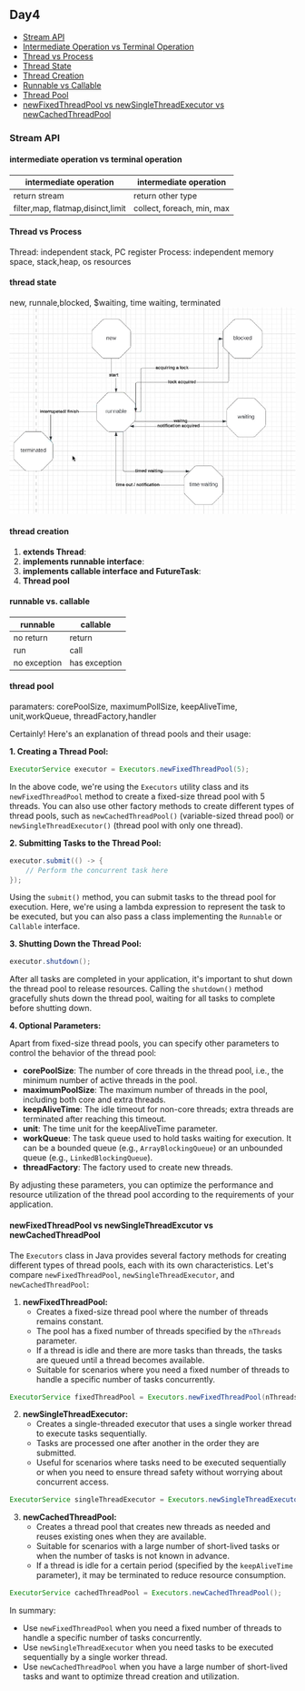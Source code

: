 ## Day4

- [Stream API](#stream-api)
- [Intermediate Operation vs Terminal Operation](#intermediate-operation-vs-terminal-operation)
- [Thread vs Process](#thread-vs-process)
- [Thread State](#thread-state)
- [Thread Creation](#thread-creation)
- [Runnable vs Callable](#runnable-vs-callable)
- [Thread Pool](#thread-pool)
- [newFixedThreadPool vs newSingleThreadExecutor vs newCachedThreadPool](#newfixedthreadpool-vs-newsinglethreadexecutor-vs-newcachedthreadpool)

### Stream API

#### intermediate operation vs terminal operation

| intermediate operation            | intermediate operation     | 
|-----------------------------------|----------------------------| 
| return stream                     | return other type          | 
| filter,map, flatmap,disinct,limit | collect, foreach, min, max |

#### Thread vs Process

Thread: independent stack, PC register
Process: independent memory space, stack,heap, os resources

#### thread state

new, runnale,blocked, $waiting, time waiting, terminated
![thread state](./img/Thread_state.png)

#### thread creation

1. **extends Thread**:
2. **implements runnable interface**:
3. **implements callable interface and FutureTask**:
4. **Thread pool**

#### runnable vs. callable

| runnable     | callable      | 
|--------------|---------------| 
| no return    | return        | 
| run          | call          |
| no exception | has exception |

#### thread pool
paramaters: corePoolSize, maximumPollSize, keepAliveTime, unit,workQueue, threadFactory,handler

Certainly! Here's an explanation of thread pools and their usage:

**1. Creating a Thread Pool:**

```java
ExecutorService executor = Executors.newFixedThreadPool(5);
```

In the above code, we're using the `Executors` utility class and its `newFixedThreadPool` method to create a fixed-size thread pool with 5 threads. You can also use other factory methods to create different types of thread pools, such as `newCachedThreadPool()` (variable-sized thread pool) or `newSingleThreadExecutor()` (thread pool with only one thread).

**2. Submitting Tasks to the Thread Pool:**

```java
executor.submit(() -> {
    // Perform the concurrent task here
});
```

Using the `submit()` method, you can submit tasks to the thread pool for execution. Here, we're using a lambda expression to represent the task to be executed, but you can also pass a class implementing the `Runnable` or `Callable` interface.

**3. Shutting Down the Thread Pool:**

```java
executor.shutdown();
```

After all tasks are completed in your application, it's important to shut down the thread pool to release resources. Calling the `shutdown()` method gracefully shuts down the thread pool, waiting for all tasks to complete before shutting down.

**4. Optional Parameters:**

Apart from fixed-size thread pools, you can specify other parameters to control the behavior of the thread pool:

- **corePoolSize**: The number of core threads in the thread pool, i.e., the minimum number of active threads in the pool.
- **maximumPoolSize**: The maximum number of threads in the pool, including both core and extra threads.
- **keepAliveTime**: The idle timeout for non-core threads; extra threads are terminated after reaching this timeout.
- **unit**: The time unit for the keepAliveTime parameter.
- **workQueue**: The task queue used to hold tasks waiting for execution. It can be a bounded queue (e.g., `ArrayBlockingQueue`) or an unbounded queue (e.g., `LinkedBlockingQueue`).
- **threadFactory**: The factory used to create new threads.

By adjusting these parameters, you can optimize the performance and resource utilization of the thread pool according to the requirements of your application.

#### newFixedThreadPool vs newSingleThreadExcutor vs newCachedThreadPool
The `Executors` class in Java provides several factory methods for creating different types of thread pools, each with its own characteristics. Let's compare `newFixedThreadPool`, `newSingleThreadExecutor`, and `newCachedThreadPool`:

1. **newFixedThreadPool:**
    - Creates a fixed-size thread pool where the number of threads remains constant.
    - The pool has a fixed number of threads specified by the `nThreads` parameter.
    - If a thread is idle and there are more tasks than threads, the tasks are queued until a thread becomes available.
    - Suitable for scenarios where you need a fixed number of threads to handle a specific number of tasks concurrently.

```java
ExecutorService fixedThreadPool = Executors.newFixedThreadPool(nThreads);
```

2. **newSingleThreadExecutor:**
    - Creates a single-threaded executor that uses a single worker thread to execute tasks sequentially.
    - Tasks are processed one after another in the order they are submitted.
    - Useful for scenarios where tasks need to be executed sequentially or when you need to ensure thread safety without worrying about concurrent access.

```java
ExecutorService singleThreadExecutor = Executors.newSingleThreadExecutor();
```

3. **newCachedThreadPool:**
    - Creates a thread pool that creates new threads as needed and reuses existing ones when they are available.
    - Suitable for scenarios with a large number of short-lived tasks or when the number of tasks is not known in advance.
    - If a thread is idle for a certain period (specified by the `keepAliveTime` parameter), it may be terminated to reduce resource consumption.

```java
ExecutorService cachedThreadPool = Executors.newCachedThreadPool();
```

In summary:
- Use `newFixedThreadPool` when you need a fixed number of threads to handle a specific number of tasks concurrently.
- Use `newSingleThreadExecutor` when you need tasks to be executed sequentially by a single worker thread.
- Use `newCachedThreadPool` when you have a large number of short-lived tasks and want to optimize thread creation and utilization.





